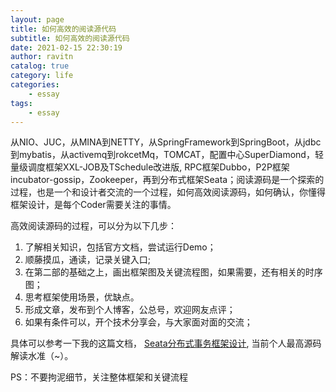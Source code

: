 ```yaml
---
layout: page
title: 如何高效的阅读源代码
subtitle: 如何高效的阅读源代码
date: 2021-02-15 22:30:19
author: ravitn
catalog: true
category: life
categories:
    - essay
tags:
    - essay
---
```


从NIO、JUC，从MINA到NETTY，从SpringFramework到SpringBoot，从jdbc到mybatis，从activemq到rokcetMq，TOMCAT，配置中心SuperDiamond，轻量级调度框架XXL-JOB及TSchedule改进版, RPC框架Dubbo，P2P框架incubator-gossip，Zookeeper，再到分布式框架Seata；阅读源码是一个探索的过程，也是一个和设计者交流的一个过程，如何高效阅读源码，如何确认，你懂得框架设计，是每个Coder需要关注的事情。

高效阅读源码的过程，可以分为以下几步：
1. 了解相关知识，包括官方文档，尝试运行Demo；
2. 顺藤摸瓜，通读，记录关键入口;
3. 在第二部的基础之上，画出框架图及关键流程图，如果需要，还有相关的时序图；
4. 思考框架使用场景，优缺点。
5. 形成文章，发布到个人博客，公总号，欢迎网友点评；
6. 如果有条件可以，开个技术分享会，与大家面对面的交流；

具体可以参考一下我的这篇文档，
[Seata分布式事务框架设计](https://donaldhan.github.io/seata/2021/02/08/seata-framework-design.html), 当前个人最高源码解读水准（~）。


PS：不要拘泥细节，关注整体框架和关键流程